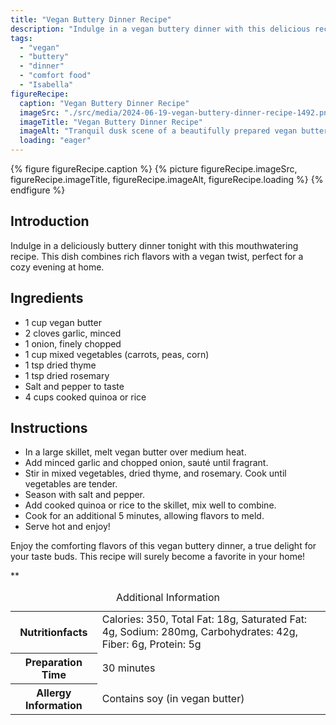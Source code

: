 ```yaml
---
title: "Vegan Buttery Dinner Recipe"
description: "Indulge in a vegan buttery dinner with this delicious recipe. Rich flavors and cozy vibes make this dish a perfect choice for a comforting evening at home."
tags:
  - "vegan"
  - "buttery"
  - "dinner"
  - "comfort food"
  - "Isabella"
figureRecipe: 
  caption: "Vegan Buttery Dinner Recipe"
  imageSrc: "./src/media/2024-06-19-vegan-buttery-dinner-recipe-1492.png"
  imageTitle: "Vegan Buttery Dinner Recipe"
  imageAlt: "Tranquil dusk scene of a beautifully prepared vegan buttery vegetable quinoa dinner, minimalist table setting in soft light ambiance"
  loading: "eager"
---
```


{% figure figureRecipe.caption %}
{% picture figureRecipe.imageSrc, figureRecipe.imageTitle, figureRecipe.imageAlt, figureRecipe.loading %}
{% endfigure %}

## Introduction

Indulge in a deliciously buttery dinner tonight with this mouthwatering recipe. This dish combines rich flavors with a vegan twist, perfect for a cozy evening at home.

## Ingredients

- 1 cup vegan butter
- 2 cloves garlic, minced
- 1 onion, finely chopped
- 1 cup mixed vegetables (carrots, peas, corn)
- 1 tsp dried thyme
- 1 tsp dried rosemary
- Salt and pepper to taste
- 4 cups cooked quinoa or rice

## Instructions

- In a large skillet, melt vegan butter over medium heat.
- Add minced garlic and chopped onion, sauté until fragrant.
- Stir in mixed vegetables, dried thyme, and rosemary. Cook until vegetables are tender.
- Season with salt and pepper.
- Add cooked quinoa or rice to the skillet, mix well to combine.
- Cook for an additional 5 minutes, allowing flavors to meld.
- Serve hot and enjoy!

Enjoy the comforting flavors of this vegan buttery dinner, a true delight for your taste buds. This recipe will surely become a favorite in your home!

**

<table><caption class='sr-only'>Additional Information</caption><tr><th>Nutritionfacts</th><td>Calories: 350, Total Fat: 18g, Saturated Fat: 4g, Sodium: 280mg, Carbohydrates: 42g, Fiber: 6g, Protein: 5g&nbsp;</td></tr><tr><th>Preparation Time</th><td>30 minutes&nbsp;</td></tr><tr><th>Allergy Information</th><td>Contains soy (in vegan butter)&nbsp;</td></tr></table>

